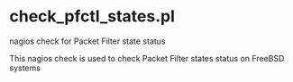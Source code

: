 check_pfctl_states.pl
=====================

nagios check for Packet Filter state status

This nagios check is used to check Packet Filter states status on FreeBSD systems

